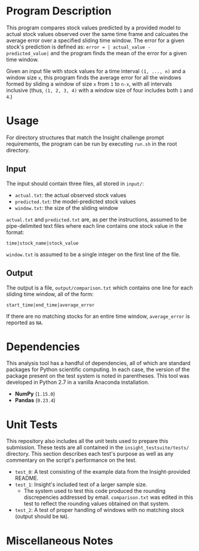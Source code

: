 # Program Description

This program compares stock values predicted by a provided model to actual stock values observed over the same time frame and calcuates the average error over a specified sliding time window. The error for a given stock's prediction is defined as: `error = | actual_value - predicted_value|` and the program finds the mean of the error for a given time window.

Given an input file with stock values for a time interval `(1, ..., n)` and a window size `x`, this program finds the average error for all the windows formed by sliding a window of size `x` from `1` to `n-x`, with all intervals inclusive (thus, `(1, 2, 3, 4)` with a window size of four includes both `1` and `4`.)

# Usage

For directory structures that match the Insight challenge prompt requirements, the program can be run by executing `run.sh` in the root directory.

## Input

The input should contain three files, all stored in `input/`:

* `actual.txt`: the actual observed stock values
* `predicted.txt`: the model-predicted stock values
* `window.txt`: the size of the sliding window

`actual.txt` and `predicted.txt` are, as per the instructions, assumed to be pipe-delimited text files where each line contains one stock value in the format:

```
time|stock_name|stock_value
```

`window.txt` is assumed to be a single integer on the first line of the file.

## Output

The output is a file, `output/comparison.txt` which contains one line for each sliding time window, all of the form:

```
start_time|end_time|average_error
```

If there are no matching stocks for an entire time window, `average_error` is reported as `NA`.

# Dependencies

This analysis tool has a handful of dependencies, all of which are standard packages for Python scientific computing. In each case, the version of the package present on the test system is noted in parentheses. This tool was developed in Python 2.7 in a vanilla Anaconda installation.

* **NumPy** (`1.15.0`)
* **Pandas** (`0.23.4`)

# Unit Tests

This repository also includes all the unit tests used to prepare this submission. These tests are all contained in the `insight_testsuite/tests/` directory. This section describes each test's purpose as well as any commentary on the script's performance on the test.

* `test_0`: A test consisting of the example data from the Insight-provided README.
* `test_1`: Insight's included test of a larger sample size.
    * The system used to test this code produced the rounding discrepencies addressed by email. `comparison.txt` was edited in this test to reflect the rounding values obtained on that system.
* `test_2`: A test of proper handling of windows with no matching stock (output should be `NA`).


# Miscellaneous Notes